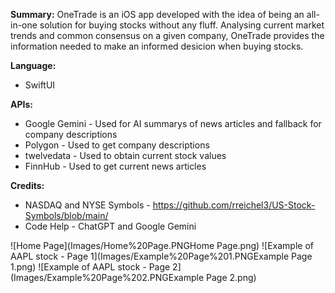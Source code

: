 **Summary:**
OneTrade is an iOS app developed with the idea of being an all-in-one solution for buying stocks without any fluff. Analysing current market trends and common consensus on a given company, OneTrade provides the information needed to make an informed desicion when buying stocks.

**Language:**
- SwiftUI

**APIs:**
- Google Gemini - Used for AI summarys of news articles and fallback for company descriptions
- Polygon - Used to get company descriptions
- twelvedata - Used to obtain current stock values
- FinnHub - Used to get current news articles

**Credits:**
- NASDAQ and NYSE Symbols - https://github.com/rreichel3/US-Stock-Symbols/blob/main/
- Code Help - ChatGPT and Google Gemini

![Home Page](Images/Home%20Page.PNGHome Page.png)
![Example of AAPL stock - Page 1](Images/Example%20Page%201.PNGExample Page 1.png)
![Example of AAPL stock - Page 2](Images/Example%20Page%202.PNGExample Page 2.png)